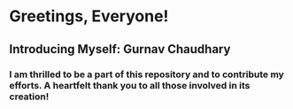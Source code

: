 
# Greetings, Everyone!
## Introducing Myself: Gurnav Chaudhary
### I am thrilled to be a part of this repository and to contribute my efforts. A heartfelt thank you to all those involved in its creation!